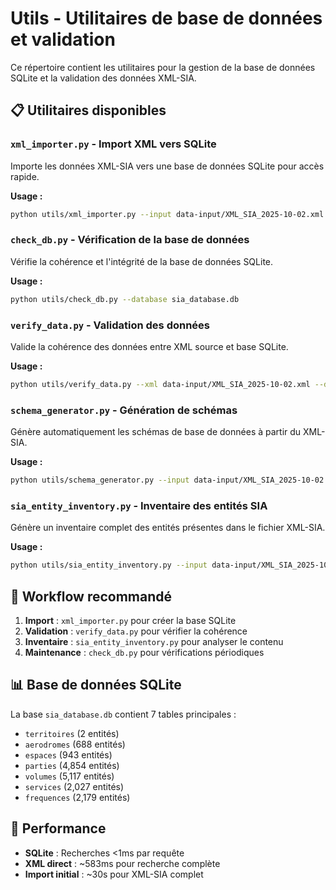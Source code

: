 # Utils - Utilitaires de base de données et validation

Ce répertoire contient les utilitaires pour la gestion de la base de données SQLite et la validation des données XML-SIA.

## 📋 Utilitaires disponibles

### `xml_importer.py` - Import XML vers SQLite
Importe les données XML-SIA vers une base de données SQLite pour accès rapide.

**Usage :**
```bash
python utils/xml_importer.py --input data-input/XML_SIA_2025-10-02.xml --output sia_database.db
```

### `check_db.py` - Vérification de la base de données
Vérifie la cohérence et l'intégrité de la base de données SQLite.

**Usage :**
```bash
python utils/check_db.py --database sia_database.db
```

### `verify_data.py` - Validation des données
Valide la cohérence des données entre XML source et base SQLite.

**Usage :**
```bash
python utils/verify_data.py --xml data-input/XML_SIA_2025-10-02.xml --db sia_database.db
```

### `schema_generator.py` - Génération de schémas
Génère automatiquement les schémas de base de données à partir du XML-SIA.

**Usage :**
```bash
python utils/schema_generator.py --input data-input/XML_SIA_2025-10-02.xml
```

### `sia_entity_inventory.py` - Inventaire des entités SIA
Génère un inventaire complet des entités présentes dans le fichier XML-SIA.

**Usage :**
```bash
python utils/sia_entity_inventory.py --input data-input/XML_SIA_2025-10-02.xml --output data-output/inventory/
```

## 🎯 Workflow recommandé

1. **Import** : `xml_importer.py` pour créer la base SQLite
2. **Validation** : `verify_data.py` pour vérifier la cohérence
3. **Inventaire** : `sia_entity_inventory.py` pour analyser le contenu
4. **Maintenance** : `check_db.py` pour vérifications périodiques

## 📊 Base de données SQLite

La base `sia_database.db` contient 7 tables principales :
- `territoires` (2 entités)
- `aerodromes` (688 entités)  
- `espaces` (943 entités)
- `parties` (4,854 entités)
- `volumes` (5,117 entités)
- `services` (2,027 entités)
- `frequences` (2,179 entités)

## 🔧 Performance

- **SQLite** : Recherches <1ms par requête
- **XML direct** : ~583ms pour recherche complète
- **Import initial** : ~30s pour XML-SIA complet